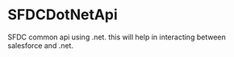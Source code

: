 # SFDCDotNetApi
SFDC common api using .net. this will help in interacting between salesforce and .net.
